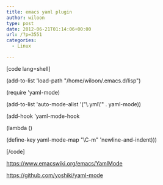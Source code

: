 ```yaml
---
title: emacs yaml plugin
author: wiloon
type: post
date: 2012-06-21T01:14:06+00:00
url: /?p=3551
categories:
  - Linux

---
```

[code lang=shell]
  
(add-to-list 'load-path "/home/wiloon/.emacs.d/lisp")

(require 'yaml-mode)
  
(add-to-list 'auto-mode-alist '("\\.yml\\'" . yaml-mode))

(add-hook 'yaml-mode-hook
          
(lambda ()
        
(define-key yaml-mode-map "\C-m" 'newline-and-indent)))

[/code]

https://www.emacswiki.org/emacs/YamlMode
  
https://github.com/yoshiki/yaml-mode